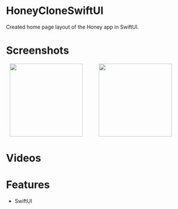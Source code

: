 # HoneyCloneSwiftUI

Created home page layout of the Honey app in SwiftUI.

# Screenshots

<img src = "https://user-images.githubusercontent.com/32715761/99889350-14c95a00-2c09-11eb-9758-36121e3004b7.png" width="200" hspace="10" /> <img src = "https://user-images.githubusercontent.com/32715761/99889414-b3ee5180-2c09-11eb-9fdd-b0c0e056ea49.png" width="200" hspace="30" />

# Videos


# Features
* SwiftUI

